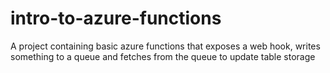 # intro-to-azure-functions
A project containing basic azure functions that exposes a web hook, writes something to a queue and fetches from the queue to update table storage
